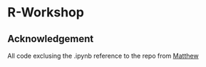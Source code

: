 # R-Workshop
## Acknowledgement
All code exclusing the .ipynb reference to the repo from [Matthew](https://github.com/matthewfeickert/R-in-Jupyter-with-Binder/tree/626237279a85c2e332948f75fcc08fb13a303a97)
